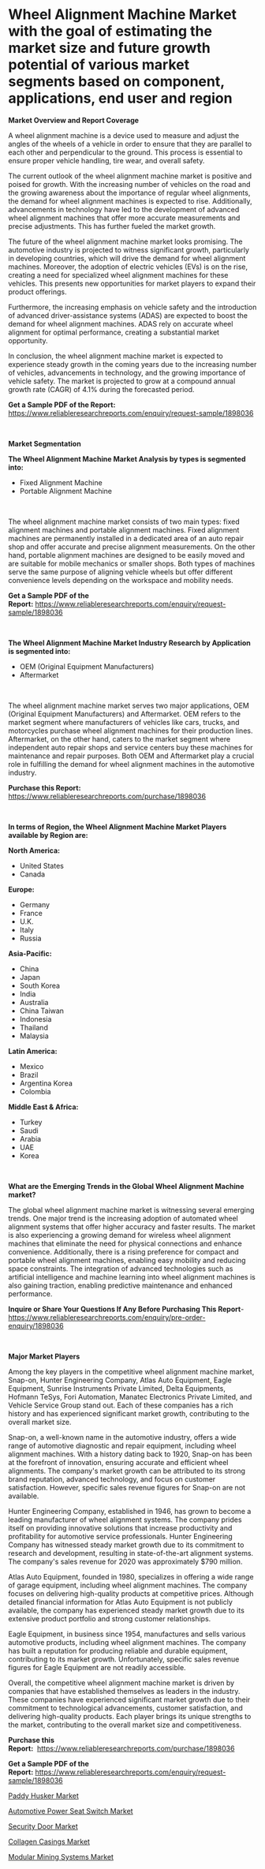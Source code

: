 <p><h1>Wheel Alignment Machine Market with the goal of estimating the market size and future growth potential of various market segments based on component, applications, end user and region</h1></p><p><strong>Market Overview and Report Coverage</strong></p>
<p><p>A wheel alignment machine is a device used to measure and adjust the angles of the wheels of a vehicle in order to ensure that they are parallel to each other and perpendicular to the ground. This process is essential to ensure proper vehicle handling, tire wear, and overall safety.</p><p>The current outlook of the wheel alignment machine market is positive and poised for growth. With the increasing number of vehicles on the road and the growing awareness about the importance of regular wheel alignments, the demand for wheel alignment machines is expected to rise. Additionally, advancements in technology have led to the development of advanced wheel alignment machines that offer more accurate measurements and precise adjustments. This has further fueled the market growth.</p><p>The future of the wheel alignment machine market looks promising. The automotive industry is projected to witness significant growth, particularly in developing countries, which will drive the demand for wheel alignment machines. Moreover, the adoption of electric vehicles (EVs) is on the rise, creating a need for specialized wheel alignment machines for these vehicles. This presents new opportunities for market players to expand their product offerings.</p><p>Furthermore, the increasing emphasis on vehicle safety and the introduction of advanced driver-assistance systems (ADAS) are expected to boost the demand for wheel alignment machines. ADAS rely on accurate wheel alignment for optimal performance, creating a substantial market opportunity.</p><p>In conclusion, the wheel alignment machine market is expected to experience steady growth in the coming years due to the increasing number of vehicles, advancements in technology, and the growing importance of vehicle safety. The market is projected to grow at a compound annual growth rate (CAGR) of 4.1% during the forecasted period.</p></p>
<p><strong>Get a Sample PDF of the Report:</strong> <a href="https://www.reliableresearchreports.com/enquiry/request-sample/1898036">https://www.reliableresearchreports.com/enquiry/request-sample/1898036</a></p>
<p>&nbsp;</p>
<p><strong>Market Segmentation</strong></p>
<p><strong>The Wheel Alignment Machine Market Analysis by types is segmented into:</strong></p>
<p><ul><li>Fixed Alignment Machine</li><li>Portable Alignment Machine</li></ul></p>
<p>&nbsp;</p>
<p><p>The wheel alignment machine market consists of two main types: fixed alignment machines and portable alignment machines. Fixed alignment machines are permanently installed in a dedicated area of an auto repair shop and offer accurate and precise alignment measurements. On the other hand, portable alignment machines are designed to be easily moved and are suitable for mobile mechanics or smaller shops. Both types of machines serve the same purpose of aligning vehicle wheels but offer different convenience levels depending on the workspace and mobility needs.</p></p>
<p><strong>Get a Sample PDF of the Report:</strong>&nbsp;<a href="https://www.reliableresearchreports.com/enquiry/request-sample/1898036">https://www.reliableresearchreports.com/enquiry/request-sample/1898036</a></p>
<p>&nbsp;</p>
<p><strong>The Wheel Alignment Machine Market Industry Research by Application is segmented into:</strong></p>
<p><ul><li>OEM (Original Equipment Manufacturers)</li><li>Aftermarket</li></ul></p>
<p>&nbsp;</p>
<p><p>The wheel alignment machine market serves two major applications, OEM (Original Equipment Manufacturers) and Aftermarket. OEM refers to the market segment where manufacturers of vehicles like cars, trucks, and motorcycles purchase wheel alignment machines for their production lines. Aftermarket, on the other hand, caters to the market segment where independent auto repair shops and service centers buy these machines for maintenance and repair purposes. Both OEM and Aftermarket play a crucial role in fulfilling the demand for wheel alignment machines in the automotive industry.</p></p>
<p><strong>Purchase this Report:</strong>&nbsp; <a href="https://www.reliableresearchreports.com/purchase/1898036">https://www.reliableresearchreports.com/purchase/1898036</a></p>
<p>&nbsp;</p>
<p><strong>In terms of Region, the Wheel Alignment Machine Market Players available by Region are:</strong></p>
<p>
    <p> <strong> North America: </strong>
        <ul>
            <li>United States</li>
            <li>Canada</li>
        </ul>
        </p> 
    <p> <strong> Europe: </strong>
        <ul>
            <li>Germany</li>
            <li>France</li>
            <li>U.K.</li>
            <li>Italy</li>
            <li>Russia</li>
        </ul>
        </p> 
    <p> <strong> Asia-Pacific: </strong>
        <ul>
            <li>China</li>
            <li>Japan</li>
            <li>South Korea</li>
            <li>India</li>
            <li>Australia</li>
            <li>China Taiwan</li>
            <li>Indonesia</li>
            <li>Thailand</li>
            <li>Malaysia</li>
        </ul>
        </p> 
    <p> <strong> Latin America: </strong>
        <ul>
            <li>Mexico</li>
            <li>Brazil</li>
            <li>Argentina Korea</li>
            <li>Colombia</li>
        </ul>
        </p> 
    <p> <strong> Middle East & Africa: </strong>
        <ul>
            <li>Turkey</li>
            <li>Saudi</li>
            <li>Arabia</li>
            <li>UAE</li>
            <li>Korea</li>
        </ul>
    </p>
    </p>
<p>&nbsp;</p>
<p><strong>What are the Emerging Trends in the Global Wheel Alignment Machine market?</strong></p>
<p><p>The global wheel alignment machine market is witnessing several emerging trends. One major trend is the increasing adoption of automated wheel alignment systems that offer higher accuracy and faster results. The market is also experiencing a growing demand for wireless wheel alignment machines that eliminate the need for physical connections and enhance convenience. Additionally, there is a rising preference for compact and portable wheel alignment machines, enabling easy mobility and reducing space constraints. The integration of advanced technologies such as artificial intelligence and machine learning into wheel alignment machines is also gaining traction, enabling predictive maintenance and enhanced performance.</p></p>
<p><strong>Inquire or Share Your Questions If Any Before Purchasing This Report</strong>- <a href="https://www.reliableresearchreports.com/enquiry/pre-order-enquiry/1898036">https://www.reliableresearchreports.com/enquiry/pre-order-enquiry/1898036</a></p>
<p>&nbsp;</p>
<p><strong>Major Market Players</strong></p>
<p><p>Among the key players in the competitive wheel alignment machine market, Snap-on, Hunter Engineering Company, Atlas Auto Equipment, Eagle Equipment, Sunrise Instruments Private Limited, Delta Equipments, Hofmann TeSys, Fori Automation, Manatec Electronics Private Limited, and Vehicle Service Group stand out. Each of these companies has a rich history and has experienced significant market growth, contributing to the overall market size.</p><p>Snap-on, a well-known name in the automotive industry, offers a wide range of automotive diagnostic and repair equipment, including wheel alignment machines. With a history dating back to 1920, Snap-on has been at the forefront of innovation, ensuring accurate and efficient wheel alignments. The company's market growth can be attributed to its strong brand reputation, advanced technology, and focus on customer satisfaction. However, specific sales revenue figures for Snap-on are not available.</p><p>Hunter Engineering Company, established in 1946, has grown to become a leading manufacturer of wheel alignment systems. The company prides itself on providing innovative solutions that increase productivity and profitability for automotive service professionals. Hunter Engineering Company has witnessed steady market growth due to its commitment to research and development, resulting in state-of-the-art alignment systems. The company's sales revenue for 2020 was approximately $790 million.</p><p>Atlas Auto Equipment, founded in 1980, specializes in offering a wide range of garage equipment, including wheel alignment machines. The company focuses on delivering high-quality products at competitive prices. Although detailed financial information for Atlas Auto Equipment is not publicly available, the company has experienced steady market growth due to its extensive product portfolio and strong customer relationships.</p><p>Eagle Equipment, in business since 1954, manufactures and sells various automotive products, including wheel alignment machines. The company has built a reputation for producing reliable and durable equipment, contributing to its market growth. Unfortunately, specific sales revenue figures for Eagle Equipment are not readily accessible.</p><p>Overall, the competitive wheel alignment machine market is driven by companies that have established themselves as leaders in the industry. These companies have experienced significant market growth due to their commitment to technological advancements, customer satisfaction, and delivering high-quality products. Each player brings its unique strengths to the market, contributing to the overall market size and competitiveness.</p></p>
<p><strong>Purchase this Report:</strong>&nbsp;&nbsp;<a href="https://www.reliableresearchreports.com/purchase/1898036">https://www.reliableresearchreports.com/purchase/1898036</a></p>
<p></p>
<p><strong>Get a Sample PDF of the Report:</strong>&nbsp;<a href="https://www.reliableresearchreports.com/enquiry/request-sample/1898036">https://www.reliableresearchreports.com/enquiry/request-sample/1898036</a></p>
<p><p><a href="https://www.linkedin.com/pulse/paddy-husker-market-share-amp-new-trends-analysis-report-vqwvf/">Paddy Husker Market</a></p><p><a href="https://github.com/GroverBarry/Market-Research-Report-List-2/blob/main/automotive-power-seat-switch-market.md">Automotive Power Seat Switch Market</a></p><p><a href="https://medium.com/@stand.tough.park/decoding-security-door-market-metrics-market-share-trends-and-growth-patterns-d155079b518d">Security Door Market</a></p><p><a href="https://medium.com/@anibalstamm1912/collagen-casings-market-outlook-industry-overview-and-forecast-2023-to-2030-2cd382ea6d29">Collagen Casings Market</a></p><p><a href="https://www.linkedin.com/pulse/modular-mining-systems-market-size-growth-forecast-from-xtjdf/">Modular Mining Systems Market</a></p></p>